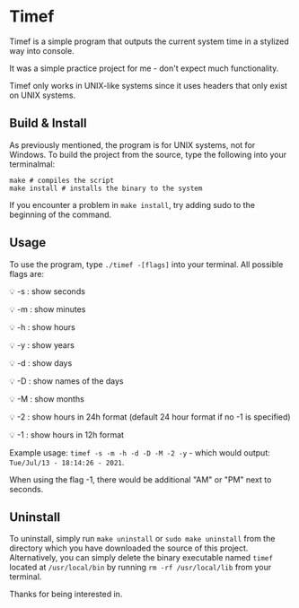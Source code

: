 # Timef

Timef is a simple program that outputs the current system time in a stylized way into console.

It was a simple practice project for me - don't expect much functionality.

Timef only works in UNIX-like systems since it uses headers that only exist on UNIX systems.

## Build & Install
As previously mentioned, the program is for UNIX systems, not for Windows.
To build the project from the source, type the following into your terminalmal:
``` shell
make # compiles the script 
make install # installs the binary to the system
```
If you encounter a problem in `make install`, try adding sudo to the beginning of the command.

## Usage
To use the program, type `./timef -[flags]` into your terminal.
All possible flags are:

  💡 -s : show seconds

  💡 -m : show minutes

  💡 -h : show hours

  💡 -y : show years

  💡 -d : show days

  💡 -D : show names of the days

  💡 -M : show months

  💡 -2 : show hours in 24h format (default 24 hour format if no -1 is specified)

  💡 -1 : show hours in 12h format

Example usage:
`timef -s -m -h -d -D -M -2 -y` - which would output:
`Tue/Jul/13 - 18:14:26 - 2021`.

When using the flag -1, there would be additional "AM" or "PM" next to seconds.

## Uninstall
To uninstall, simply run `make uninstall` or `sudo make uninstall` from the directory which you have downloaded the source of this project. Alternatively, you can simply delete the binary executable named `timef` located at `/usr/local/bin` by running `rm -rf /usr/local/lib` from your terminal.

Thanks for being interested in.
